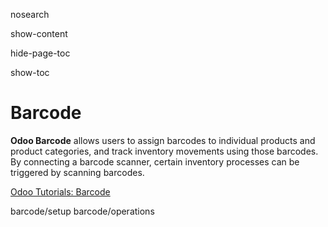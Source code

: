 nosearch  

show-content  

hide-page-toc  

show-toc  

# Barcode

**Odoo Barcode** allows users to assign barcodes to individual products
and product categories, and track inventory movements using those
barcodes. By connecting a barcode scanner, certain inventory processes
can be triggered by scanning barcodes.

<div class="seealso">

[Odoo Tutorials: Barcode](https://www.odoo.com/slides/barcode-30)

</div>

<div class="toctree" titlesonly="" glob="">

barcode/setup barcode/operations

</div>
